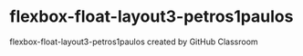 # flexbox-float-layout3-petros1paulos
flexbox-float-layout3-petros1paulos created by GitHub Classroom
